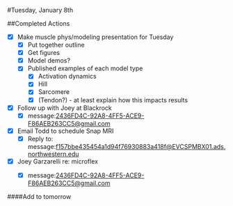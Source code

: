 #Tuesday, January 8th

##Completed Actions
- [X] Make muscle phys/modeling presentation for Tuesday
  - [X] Put together outline
  - [X] Get figures
  - [X] Model demos?
  - [X] Published examples of each model type
    - [X] Activation dynamics
    - [X] Hill
    - [X] Sarcomere
    - [X] (Tendon?) - at least explain how this impacts results
- [X] Follow up with Joey at Blackrock
  - [X] message:<2436FD4C-92A8-4FF5-ACE9-F86AEB263CC5@gmail.com>
- [X] Email Todd to schedule Snap MRI
  - [X] Reply to: message:<f157bbe435454a1d94f76930883a418f@EVCSPMBX01.ads.northwestern.edu>
- [X] Joey Garzarelli re: microflex
  - [X] message:<2436FD4C-92A8-4FF5-ACE9-F86AEB263CC5@gmail.com>


####Add to tomorrow

